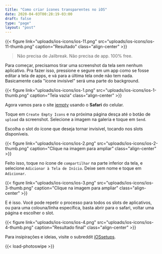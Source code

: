 ```yaml
---
title: "Como criar ícones transparentes no iOS"
date: 2020-04-03T00:28:19-03:00
draft: false
type: "page"
layout: "post"
---
```


{{< figure link="uploads/ios-icons/ios-11.png" src="uploads/ios-icons/ios-11-thumb.png" caption="Resultado" class="align-center" >}}

> Não precisa de Jailbreak. Não precisa de app. 100% free.


Para começar, precisamos tirar uma screenshot da tela sem nenhum aplicativo. Pra fazer isso, pressione e segure em um app como se fosse editar a tela de apps, e vá para a última tela onde não tem nada.
Basicamente cada "ícone invisível" será uma parte do background.


{{< figure link="uploads/ios-icons/ios-1.png" src="uploads/ios-icons/ios-1-thumb.png" caption="Tela vazia" class="align-center" >}}


Agora vamos para o site <a href="https://iempty.tooliphone.net" target="_blank">iempty</a> usando o **Safari** do celular. 

Toque em `Create Empty Icons` e na próxima página desça até o botão de `upload` da screenshot. Selecione a imagem na galeria e toque em `Send`.

Escolha o slot do ícone que deseja tornar invisível, tocando nos slots disponíveis.

{{< figure link="uploads/ios-icons/ios-2.png" src="uploads/ios-icons/ios-2-thumb.png" caption="Clique na imagem para ampliar" class="align-center" >}}

Feito isso, toque no ícone de `compartilhar` na parte inferior da tela, e selecione `Adicionar à Tela de Início`. Deixe sem nome e toque em `Adicionar`.

{{< figure link="uploads/ios-icons/ios-3.png" src="uploads/ios-icons/ios-3-thumb.png" caption="Clique na imagem para ampliar" class="align-center" >}}


E é isso. Você pode repetir o processo para todos os slots de aplicativos, ou para uma colouna/linha específica, basta abrir para o safari, voltar uma página e escolher o slot.

{{< figure link="uploads/ios-icons/ios-4.png" src="uploads/ios-icons/ios-4-thumb.png" caption="Resultado final" class="align-center" >}}


Para insipirações e ideias, visite o subreddit <a href="https://www.reddit.com/r/iOSsetups/" target="_blank">iOSsetups</a>.

{{< load-photoswipe >}}